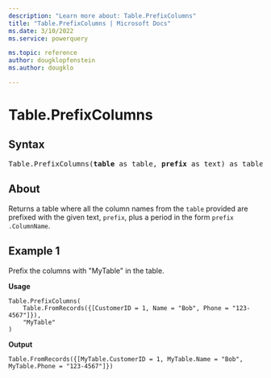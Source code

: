 ```yaml
---
description: "Learn more about: Table.PrefixColumns"
title: "Table.PrefixColumns | Microsoft Docs"
ms.date: 3/10/2022
ms.service: powerquery

ms.topic: reference
author: dougklopfenstein
ms.author: dougklo

---
```

# Table.PrefixColumns

## Syntax

<pre>
Table.PrefixColumns(<b>table</b> as table, <b>prefix</b> as text) as table
</pre>
  
## About

Returns a table where all the column names from the `table` provided are prefixed with the given text, `prefix`, plus a period in the form `prefix` `.ColumnName`.

## Example 1

Prefix the columns with "MyTable" in the table.

**Usage**

```powerquery-m
Table.PrefixColumns(
    Table.FromRecords({[CustomerID = 1, Name = "Bob", Phone = "123-4567"]}),
    "MyTable"
)
```

**Output**

`Table.FromRecords({[MyTable.CustomerID = 1, MyTable.Name = "Bob", MyTable.Phone = "123-4567"]})`
